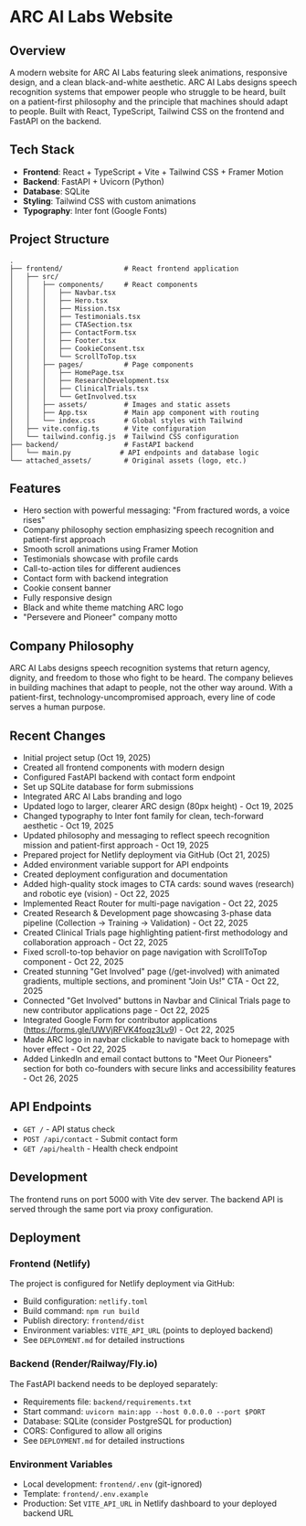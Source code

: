 # ARC AI Labs Website

## Overview
A modern website for ARC AI Labs featuring sleek animations, responsive design, and a clean black-and-white aesthetic. ARC AI Labs designs speech recognition systems that empower people who struggle to be heard, built on a patient-first philosophy and the principle that machines should adapt to people. Built with React, TypeScript, Tailwind CSS on the frontend and FastAPI on the backend.

## Tech Stack
- **Frontend**: React + TypeScript + Vite + Tailwind CSS + Framer Motion
- **Backend**: FastAPI + Uvicorn (Python)
- **Database**: SQLite
- **Styling**: Tailwind CSS with custom animations
- **Typography**: Inter font (Google Fonts)

## Project Structure
```
.
├── frontend/               # React frontend application
│   ├── src/
│   │   ├── components/     # React components
│   │   │   ├── Navbar.tsx
│   │   │   ├── Hero.tsx
│   │   │   ├── Mission.tsx
│   │   │   ├── Testimonials.tsx
│   │   │   ├── CTASection.tsx
│   │   │   ├── ContactForm.tsx
│   │   │   ├── Footer.tsx
│   │   │   ├── CookieConsent.tsx
│   │   │   └── ScrollToTop.tsx
│   │   ├── pages/          # Page components
│   │   │   ├── HomePage.tsx
│   │   │   ├── ResearchDevelopment.tsx
│   │   │   ├── ClinicalTrials.tsx
│   │   │   └── GetInvolved.tsx
│   │   ├── assets/         # Images and static assets
│   │   ├── App.tsx         # Main app component with routing
│   │   └── index.css       # Global styles with Tailwind
│   ├── vite.config.ts      # Vite configuration
│   └── tailwind.config.js  # Tailwind CSS configuration
├── backend/                # FastAPI backend
│   └── main.py            # API endpoints and database logic
└── attached_assets/        # Original assets (logo, etc.)
```

## Features
- Hero section with powerful messaging: "From fractured words, a voice rises"
- Company philosophy section emphasizing speech recognition and patient-first approach
- Smooth scroll animations using Framer Motion
- Testimonials showcase with profile cards
- Call-to-action tiles for different audiences
- Contact form with backend integration
- Cookie consent banner
- Fully responsive design
- Black and white theme matching ARC logo
- "Persevere and Pioneer" company motto

## Company Philosophy
ARC AI Labs designs speech recognition systems that return agency, dignity, and freedom to those who fight to be heard. The company believes in building machines that adapt to people, not the other way around. With a patient-first, technology-uncompromised approach, every line of code serves a human purpose.

## Recent Changes
- Initial project setup (Oct 19, 2025)
- Created all frontend components with modern design
- Configured FastAPI backend with contact form endpoint
- Set up SQLite database for form submissions
- Integrated ARC AI Labs branding and logo
- Updated logo to larger, clearer ARC design (80px height) - Oct 19, 2025
- Changed typography to Inter font family for clean, tech-forward aesthetic - Oct 19, 2025
- Updated philosophy and messaging to reflect speech recognition mission and patient-first approach - Oct 19, 2025
- Prepared project for Netlify deployment via GitHub (Oct 21, 2025)
- Added environment variable support for API endpoints
- Created deployment configuration and documentation
- Added high-quality stock images to CTA cards: sound waves (research) and robotic eye (vision) - Oct 22, 2025
- Implemented React Router for multi-page navigation - Oct 22, 2025
- Created Research & Development page showcasing 3-phase data pipeline (Collection → Training → Validation) - Oct 22, 2025
- Created Clinical Trials page highlighting patient-first methodology and collaboration approach - Oct 22, 2025
- Fixed scroll-to-top behavior on page navigation with ScrollToTop component - Oct 22, 2025
- Created stunning "Get Involved" page (/get-involved) with animated gradients, multiple sections, and prominent "Join Us!" CTA - Oct 22, 2025
- Connected "Get Involved" buttons in Navbar and Clinical Trials page to new contributor applications page - Oct 22, 2025
- Integrated Google Form for contributor applications (https://forms.gle/UWVjRFVK4foqz3Lv9) - Oct 22, 2025
- Made ARC logo in navbar clickable to navigate back to homepage with hover effect - Oct 22, 2025
- Added LinkedIn and email contact buttons to "Meet Our Pioneers" section for both co-founders with secure links and accessibility features - Oct 26, 2025

## API Endpoints
- `GET /` - API status check
- `POST /api/contact` - Submit contact form
- `GET /api/health` - Health check endpoint

## Development
The frontend runs on port 5000 with Vite dev server. The backend API is served through the same port via proxy configuration.

## Deployment

### Frontend (Netlify)
The project is configured for Netlify deployment via GitHub:
- Build configuration: `netlify.toml`
- Build command: `npm run build`
- Publish directory: `frontend/dist`
- Environment variables: `VITE_API_URL` (points to deployed backend)
- See `DEPLOYMENT.md` for detailed instructions

### Backend (Render/Railway/Fly.io)
The FastAPI backend needs to be deployed separately:
- Requirements file: `backend/requirements.txt`
- Start command: `uvicorn main:app --host 0.0.0.0 --port $PORT`
- Database: SQLite (consider PostgreSQL for production)
- CORS: Configured to allow all origins
- See `DEPLOYMENT.md` for detailed instructions

### Environment Variables
- Local development: `frontend/.env` (git-ignored)
- Template: `frontend/.env.example`
- Production: Set `VITE_API_URL` in Netlify dashboard to your deployed backend URL
